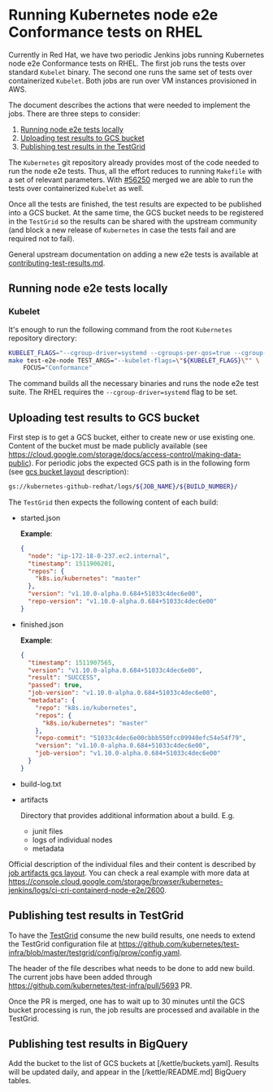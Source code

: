 # Running Kubernetes node e2e Conformance tests on RHEL

Currently in Red Hat, we have two periodic Jenkins jobs running Kubernetes node e2e Conformance tests on RHEL.
The first job runs the tests over standard `Kubelet` binary.
The second one runs the same set of tests over containerized `Kubelet`.
Both jobs are run over VM instances provisioned in AWS.

The document describes the actions that were needed to implement the jobs.
There are three steps to consider:

1. [Running node e2e tests locally](#running-node-e2e-tests-locally)
2. [Uploading test results to GCS bucket](#uploading-test-results-to-gcs-bucket)
3. [Publishing test results in the TestGrid](#publishing-test-results-in-the-testgrid)

The `Kubernetes` git repository already provides most of the code needed to run the node e2e tests.
Thus, all the effort reduces to running `Makefile` with a set of relevant parameters.
With [#56250](https://github.com/kubernetes/kubernetes/pull/56250)
merged we are able to run the tests over containerized `Kubelet` as well.

Once all the tests are finished, the test results are expected to be published
into a GCS bucket. At the same time, the GCS bucket needs to be registered
in the `TestGrid` so the results can be shared with the upstream community
(and block a new release of `Kubernetes` in case the tests fail and are required not to fail).

General upstream documentation on adding a new e2e tests is available at
[contributing-test-results.md](../contributing-test-results.md).

## Running node e2e tests locally

### Kubelet

It's enough to run the following command from the root `Kubernetes` repository
directory:

```sh
KUBELET_FLAGS="--cgroup-driver=systemd --cgroups-per-qos=true --cgroup-root=/"
make test-e2e-node TEST_ARGS="--kubelet-flags=\"${KUBELET_FLAGS}\"" \
    FOCUS="Conformance"
```

The command builds all the necessary binaries and runs the node e2e test suite.
The RHEL requires the ``--cgroup-driver=systemd`` flag to be set.

## Uploading test results to GCS bucket

First step is to get a GCS bucket, either to create new or use existing one.
Content of the bucket must be made publicly available (see https://cloud.google.com/storage/docs/access-control/making-data-public).
For periodic jobs the expected GCS path is in the following form (see [gcs bucket layout](https://github.com/kubernetes/test-infra/blob/master/gubernator/README.md#gcs-bucket-layout) description):

```sh
gs://kubernetes-github-redhat/logs/${JOB_NAME}/${BUILD_NUMBER}/
```

The `TestGrid` then expects the following content of each build:

* started.json

  **Example**:
  ```json
  {
    "node": "ip-172-18-0-237.ec2.internal",
    "timestamp": 1511906201,
    "repos": {
      "k8s.io/kubernetes": "master"
    },
    "version": "v1.10.0-alpha.0.684+51033c4dec6e00",
    "repo-version": "v1.10.0-alpha.0.684+51033c4dec6e00"
  }
  ```

* finished.json

  **Example**:
  ```json
  {
    "timestamp": 1511907565,
    "version": "v1.10.0-alpha.0.684+51033c4dec6e00",
    "result": "SUCCESS",
    "passed": true,
    "job-version": "v1.10.0-alpha.0.684+51033c4dec6e00",
    "metadata": {
      "repo": "k8s.io/kubernetes",
      "repos": {
        "k8s.io/kubernetes": "master"
      },
      "repo-commit": "51033c4dec6e00cbbb550fcc09940efc54e54f79",
      "version": "v1.10.0-alpha.0.684+51033c4dec6e00",
      "job-version": "v1.10.0-alpha.0.684+51033c4dec6e00"
    }
  }
  ```

* build-log.txt
* artifacts

  Directory that provides additional information about a build. E.g.
  * junit files
  * logs of individual nodes
  * metadata

Official description of the individual files and their content is described by [job artifacts gcs layout](https://github.com/kubernetes/test-infra/blob/master/gubernator/README.md#job-artifact-gcs-layout). You can check a real example with more data at https://console.cloud.google.com/storage/browser/kubernetes-jenkins/logs/ci-cri-containerd-node-e2e/2600.

## Publishing test results in TestGrid

To have the [TestGrid](https://testgrid.k8s.io/) consume the new build results, one needs to extend the TestGrid
configuration file at https://github.com/kubernetes/test-infra/blob/master/testgrid/config/prow/config.yaml.

The header of the file describes what needs to be done to add new build.
The current jobs have been added through https://github.com/kubernetes/test-infra/pull/5693 PR.

Once the PR is merged, one has to wait up to 30 minutes until the GCS bucket processing is run, the job results are processed and available in the TestGrid.

## Publishing test results in BigQuery

Add the bucket to the list of GCS buckets at [/kettle/buckets.yaml]. Results will be updated daily, and appear in the [/kettle/README.md] BigQuery tables.
